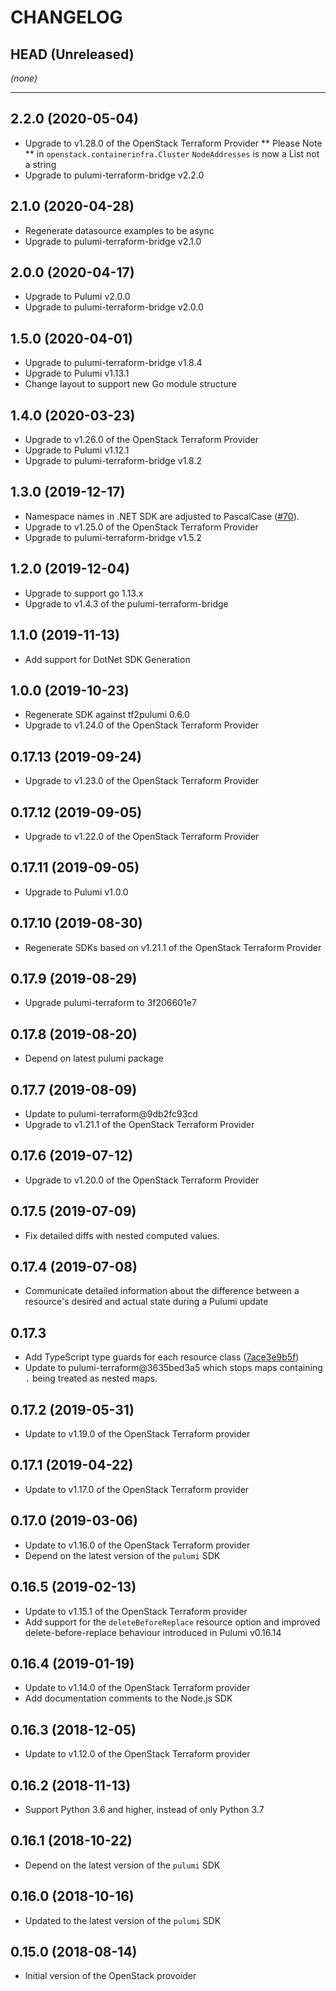 CHANGELOG
=========

## HEAD (Unreleased)
_(none)_

---

## 2.2.0 (2020-05-04)
* Upgrade to v1.28.0 of the OpenStack Terraform Provider
  ** Please Note ** in `openstack.containerinfra.Cluster` `NodeAddresses` is now a List not a string
* Upgrade to pulumi-terraform-bridge v2.2.0

## 2.1.0 (2020-04-28)
* Regenerate datasource examples to be async
* Upgrade to pulumi-terraform-bridge v2.1.0

## 2.0.0 (2020-04-17)
* Upgrade to Pulumi v2.0.0
* Upgrade to pulumi-terraform-bridge v2.0.0

## 1.5.0 (2020-04-01)
- Upgrade to pulumi-terraform-bridge v1.8.4
- Upgrade to Pulumi v1.13.1
- Change layout to support new Go module structure

## 1.4.0 (2020-03-23)
* Upgrade to v1.26.0 of the OpenStack Terraform Provider
* Upgrade to Pulumi v1.12.1
* Upgrade to pulumi-terraform-bridge v1.8.2

## 1.3.0 (2019-12-17)
* Namespace names in .NET SDK are adjusted to PascalCase
([#70](https://github.com/pulumi/pulumi-openstack/pull/70)).
* Upgrade to v1.25.0 of the OpenStack Terraform Provider
* Upgrade to pulumi-terraform-bridge v1.5.2

## 1.2.0 (2019-12-04)
* Upgrade to support go 1.13.x
* Upgrade to v1.4.3 of the pulumi-terraform-bridge

## 1.1.0 (2019-11-13)
* Add support for DotNet SDK Generation

## 1.0.0 (2019-10-23)
* Regenerate SDK against tf2pulumi 0.6.0
* Upgrade to v1.24.0 of the OpenStack Terraform Provider

## 0.17.13 (2019-09-24)
* Upgrade to v1.23.0 of the OpenStack Terraform Provider

## 0.17.12 (2019-09-05)
* Upgrade to v1.22.0 of the OpenStack Terraform Provider

## 0.17.11 (2019-09-05)
* Upgrade to Pulumi v1.0.0

## 0.17.10 (2019-08-30)
* Regenerate SDKs based on v1.21.1 of the OpenStack Terraform Provider

## 0.17.9 (2019-08-29)
* Upgrade pulumi-terraform to 3f206601e7

## 0.17.8 (2019-08-20)
* Depend on latest pulumi package

## 0.17.7 (2019-08-09)
* Update to pulumi-terraform@9db2fc93cd
* Upgrade to v1.21.1 of the OpenStack Terraform Provider

## 0.17.6 (2019-07-12)
* Upgrade to v1.20.0 of the OpenStack Terraform Provider

## 0.17.5 (2019-07-09)
* Fix detailed diffs with nested computed values.

## 0.17.4 (2019-07-08)
* Communicate detailed information about the difference between a resource's desired and actual state during a Pulumi update

## 0.17.3
* Add TypeScript type guards for each resource class ([7ace3e9b5f](https://github.com/pulumi/pulumi-terraform/commit/7ace3e9b5f2dcd4692b029ba4b80360582d7949a))
* Update to pulumi-terraform@3635bed3a5 which stops maps containing `.` being treated as nested maps.

## 0.17.2 (2019-05-31)
* Update to v1.19.0 of the OpenStack Terraform provider

## 0.17.1 (2019-04-22)
* Update to v1.17.0 of the OpenStack Terraform provider

## 0.17.0 (2019-03-06)
* Update to v1.16.0 of the OpenStack Terraform provider
* Depend on the latest version of the `pulumi` SDK

## 0.16.5 (2019-02-13)
* Update to v1.15.1 of the OpenStack Terraform provider
* Add support for the `deleteBeforeReplace` resource option and improved delete-before-replace behaviour introduced in Pulumi v0.16.14

## 0.16.4 (2019-01-19)
* Update to v1.14.0 of the OpenStack Terraform provider
* Add documentation comments to the Node.js SDK

## 0.16.3 (2018-12-05)
* Update to v1.12.0 of the OpenStack Terraform provider

## 0.16.2 (2018-11-13)
* Support Python 3.6 and higher, instead of only Python 3.7

## 0.16.1 (2018-10-22)
* Depend on the latest version of the `pulumi` SDK

## 0.16.0 (2018-10-16)
* Updated to the latest version of the `pulumi` SDK

## 0.15.0 (2018-08-14)
* Initial version of the OpenStack provoider
